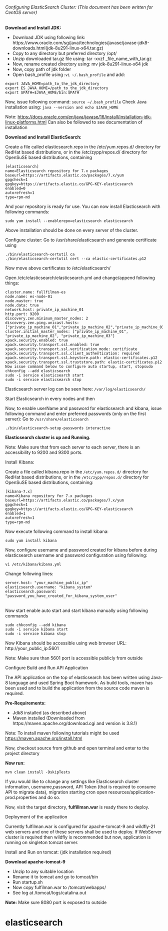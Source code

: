 ###### Configuring ElasticSearch Cluster:  (This document has been written for CentOS server)

**Download and Install JDK:**
  <ul>
      <li>Download JDK using following link: https://www.oracle.com/sg/java/technologies/javase/javase-jdk8-downloads.html(jdk-8u291-linux-x64.tar.gz)</li>
      <li>Copy to any directory but preferred directory /opt/</li>
      <li>Unzip downloaded tar.gz file using: tar -xvzf _file_name_with_tar.gz</li>
      <li>Now, rename created directory using: mv jdk-8u291-linux-x64 jdk</li>
      <li>Now, copy path of jdk folder</li>
      <li>Open bash_profile using :<code>vi ~/.bash_profile</code> and add:</li>
  </ul>

```
export JAVA_HOME=path_to_the_jdk_directory
export ES_JAVA_HOME=/path_to_the_jdk_directory
export $PATH=$JAVA_HOME/bin:$PATH
```
  
Now, issue following command: ```source ~/.bash_profile```
Check Java installation using: ```java --version and echo $JAVA_HOME```

Note: https://docs.oracle.com/en/java/javase/16/install/installation-jdk-linux-platforms.html  Can also be followed to see documentation of installation

**Download and Install ElasticSearch:**

Create a file called elasticsearch.repo in the /etc/yum.repos.d/ directory for RedHat based distributions, or in the /etc/zypp/repos.d/ directory for OpenSuSE based distributions, containing
```
[elasticsearch]
name=Elasticsearch repository for 7.x packages
baseurl=https://artifacts.elastic.co/packages/7.x/yum
gpgcheck=1
gpgkey=https://artifacts.elastic.co/GPG-KEY-elasticsearch
enabled=0
autorefresh=1
type=rpm-md
```

And your repository is ready for use. You can now install Elasticsearch with following commands:
```
sudo yum install --enablerepo=elasticsearch elasticsearch
```

Above installation should be done on every server of the cluster.

Configure cluster:
Go to /usr/share/elasticsearch and generate certificate using
```
./bin/elasticsearch-certutil ca
./bin/elasticsearch-certutil cert --ca elastic-certificates.p12
```
Now move above certificates to /etc/elasticsearch/ 

Open /etc/elasticsearch/elasticsearch.yml and change/append following things:
```
cluster.name: fullfilman-es
node.name: es-node-01
node.master: true
node.data: true
network.host: private_ip_machine_01
http.port: 9200
discovery.zen.minimum_master_nodes: 2
discovery.zen.ping.unicast.hosts: ["private_ip_machine_01","private_ip_machine_02","private_ip_machine_03"]
cluster.initial_master_nodes: ["private_ip_machine_01", "private_ip_machine_02", "private_ip_machine_03"]
xpack.security.enabled: true
xpack.security.transport.ssl.enabled: true
xpack.security.transport.ssl.verification_mode: certificate
xpack.security.transport.ssl.client_authentication: required
xpack.security.transport.ssl.keystore.path: elastic-certificates.p12
xpack.security.transport.ssl.truststore.path: elastic-certificates.p12
Now issue command below to configure auto startup, start, stopsudo chkconfig --add elasticsearch
sudo -i service elasticsearch start
sudo -i service elasticsearch stop
```
Elasticsearch server log can be seen here: ```/var/log/elasticsearch/```

Start Elasticsearch in every nodes and then

Now, to enable userName and password for elasticsearch and kibana, issue following command and enter preferred passwords (only on the first server):
Go to ```/usr/share/elasticsearch```
```
./bin/elasticsearch-setup-passwords interactive
```

**Elasticsearch cluster is up and Running.**

Note: Make sure that from each server to each server, there is an accessibility to 9200 and 9300 ports.

Install Kibana: 

Create a file called kibana.repo in the ```/etc/yum.repos.d/``` directory for RedHat based distributions, or in the ```/etc/zypp/repos.d/``` directory for OpenSuSE based distributions, containing:

```
[kibana-7.x]
name=Kibana repository for 7.x packages
baseurl=https://artifacts.elastic.co/packages/7.x/yum
gpgcheck=1
gpgkey=https://artifacts.elastic.co/GPG-KEY-elasticsearch
enabled=1
autorefresh=1
type=rpm-md
```
Now execute following command to install kibana:
```
sudo yum install kibana
```
Now, configure username and password created for kibana before during elasticsearch username and password configuration using following:
```
vi /etc/kibana/kibana.yml
```
Change following lines:

```
server.host: "your_machine_public_ip"
elasticsearch.username: "kibana_system"
elasticsearch.password: "password_you_have_created_for_kibana_system_user"
```
<br>Now start enable auto start and start kibana manually using following commands

```
sudo chkconfig --add kibana
sudo -i service kibana start
sudo -i service kibana stop
```

Now Kibana should be accessible using web browser URL:
http://your_public_ip:5601

Note: Make sure than 5601 port is accessible publicly from outside


Configure Build and Run API Application

The API application on the top of elasticsearch has been written using Java-8 language and used Spring Boot framework. As build tools, maven has been used and to build the application from the source code maven is required.

**Pre-Requirements:**
<ul>
<li>Jdk8 installed (as described above)</li>
<li>Maven installed (Downloaded from https://maven.apache.org/download.cgi and version is 3.8.1) </li>
</ul>
Note: To install maven following tutorials might be used 
<a href="https://maven.apache.org/install.html">https://maven.apache.org/install.html</a>

Now, checkout source from github and open terminal and enter to the project directory

**Now run:**
```
mvn clean install -DskipTests
```
If you would like to change any settings like Elasticsearch cluster information, username,password, API Token (that is required to consume API to migrate data), migration starting cron open resources/application-prod.properties and do so.

Now, visit the target directory, **fulfillman.war** is ready there to deploy.

Deployment of the application


Currently fulfilman.war is configured for apache-tomcat-9 and wildfly-21 web servers and one of these servers shall be used to deploy. If WebServer cluster is required then wildfly is recommended but now, application is running on singleton tomcat server.

Install and Run on tomcat: (jdk installation required)

**Download apache-tomcat-9**
<ul>
<li>Unzip to any suitable location</li>
<li>Rename it to tomcat and go to tomcat/bin</li>
<li>Run startup.sh </li>
<li>Now copy fulfilman.war to /tomcat/webapps/</li>
<li>See log at /tomcat/logs/catalina.out</li>
</ul>

**Note:** Make sure 8080 port is exposed to outside











# elasticsearch
